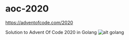 # aoc-2020
https://adventofcode.com/2020

Solution to Advent Of Code 2020 in Golang ![alt golang](https://gitconnected.com/public/images/tutorials/svg/golang.jpeg "Golang")
